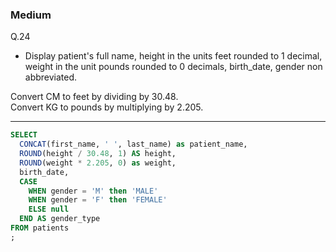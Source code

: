 ### Medium
Q.24  
* Display patient's full name, height in the units feet rounded to 1 decimal, weight in the unit pounds rounded to 0 decimals, birth_date, gender non abbreviated.
  
Convert CM to feet by dividing by 30.48.   
Convert KG to pounds by multiplying by 2.205.

---
```SQL
SELECT
  CONCAT(first_name, ' ', last_name) as patient_name,
  ROUND(height / 30.48, 1) AS height,
  ROUND(weight * 2.205, 0) as weight,
  birth_date,
  CASE
    WHEN gender = 'M' then 'MALE'
    WHEN gender = 'F' then 'FEMALE'
    ELSE null
  END AS gender_type
FROM patients
;
```
